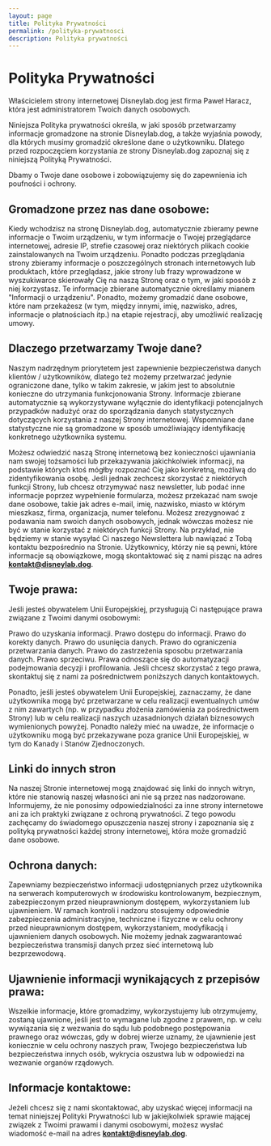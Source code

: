 ```yaml
---
layout: page
title: Polityka Prywatności
permalink: /polityka-prywatnosci
description: Polityka prywatności
---
```


# Polityka Prywatności

Właścicielem strony internetowej Disneylab.dog jest firma Paweł Haracz, która jest administratorem Twoich danych osobowych.

Niniejsza Polityka prywatności określa, w jaki sposób przetwarzamy informacje gromadzone na stronie Disneylab.dog, a także wyjaśnia powody, dla których musimy gromadzić określone dane o użytkowniku. Dlatego przed rozpoczęciem korzystania ze strony Disneylab.dog zapoznaj się z niniejszą Polityką Prywatności.

Dbamy o Twoje dane osobowe i zobowiązujemy się do zapewnienia ich poufności i ochrony.

## Gromadzone przez nas dane osobowe:

Kiedy wchodzisz na stronę Disneylab.dog, automatycznie zbieramy pewne informacje o Twoim urządzeniu, w tym informacje o Twojej przeglądarce internetowej, adresie IP, strefie czasowej oraz niektórych plikach cookie zainstalowanych na Twoim urządzeniu. Ponadto podczas przeglądania strony zbieramy informacje o poszczególnych stronach internetowych lub produktach, które przeglądasz, jakie strony lub frazy wprowadzone w wyszukiwarce skierowały Cię na naszą Stronę oraz o tym, w jaki sposób z niej korzystasz. Te informacje zbierane automatycznie określamy mianem "Informacji o urządzeniu". Ponadto, możemy gromadzić dane osobowe, które nam przekażesz (w tym, między innymi, imię, nazwisko, adres, informacje o płatnościach itp.) na etapie rejestracji, aby umożliwić realizację umowy.

## Dlaczego przetwarzamy Twoje dane?

Naszym nadrzędnym priorytetem jest zapewnienie bezpieczeństwa danych klientów / użytkowników, dlatego też możemy przetwarzać jedynie ograniczone dane, tylko w takim zakresie, w jakim jest to absolutnie konieczne do utrzymania funkcjonowania Strony. Informacje zbierane automatycznie są wykorzystywane wyłącznie do identyfikacji potencjalnych przypadków nadużyć oraz do sporządzania danych statystycznych dotyczących korzystania z naszej Strony internetowej. Wspomniane dane statystyczne nie są gromadzone w sposób umożliwiający identyfikację konkretnego użytkownika systemu.

Możesz odwiedzić naszą Stronę internetową bez konieczności ujawniania nam swojej tożsamości lub przekazywania jakichkolwiek informacji, na podstawie których ktoś mógłby rozpoznać Cię jako konkretną, możliwą do zidentyfikowania osobę. Jeśli jednak zechcesz skorzystać z niektórych funkcji Strony, lub chcesz otrzymywać nasz newsletter, lub podać inne informacje poprzez wypełnienie formularza, możesz przekazać nam swoje dane osobowe, takie jak adres e-mail, imię, nazwisko, miasto w którym mieszkasz, firma, organizacja, numer telefonu. Możesz zrezygnować z podawania nam swoich danych osobowych, jednak wówczas możesz nie być w stanie korzystać z niektórych funkcji Strony. Na przykład, nie będziemy w stanie wysyłać Ci naszego Newslettera lub nawiązać z Tobą kontaktu bezpośrednio na Stronie. Użytkownicy, którzy nie są pewni, które informacje są obowiązkowe, mogą skontaktować się z nami pisząc na adres **kontakt@disneylab.dog**.

## Twoje prawa:

Jeśli jesteś obywatelem Unii Europejskiej, przysługują Ci następujące prawa związane z Twoimi danymi osobowymi:

Prawo do uzyskania informacji.
Prawo dostępu do informacji.
Prawo do korekty danych.
Prawo do usunięcia danych.
Prawo do ograniczenia przetwarzania danych.
Prawo do zastrzeżenia sposobu przetwarzania danych.
Prawo sprzeciwu.
Prawa odnoszące się do automatyzacji podejmowania decyzji i profilowania.
Jeśli chcesz skorzystać z tego prawa, skontaktuj się z nami za pośrednictwem poniższych danych kontaktowych.

Ponadto, jeśli jesteś obywatelem Unii Europejskiej, zaznaczamy, że dane użytkownika mogą być przetwarzane w celu realizacji ewentualnych umów z nim zawartych (np. w przypadku złożenia zamówienia za pośrednictwem Strony) lub w celu realizacji naszych uzasadnionych działań biznesowych wymienionych powyżej. Ponadto należy mieć na uwadze, że informacje o użytkowniku mogą być przekazywane poza granice Unii Europejskiej, w tym do Kanady i Stanów Zjednoczonych.

## Linki do innych stron

Na naszej Stronie internetowej mogą znajdować się linki do innych witryn, które nie stanowią naszej własności ani nie są przez nas nadzorowane. Informujemy, że nie ponosimy odpowiedzialności za inne strony internetowe ani za ich praktyki związane z ochroną prywatności. Z tego powodu zachęcamy do świadomego opuszczenia naszej strony i zapoznania się z polityką prywatności każdej strony internetowej, która może gromadzić dane osobowe.

## Ochrona danych:

Zapewniamy bezpieczeństwo informacji udostępnianych przez użytkownika na serwerach komputerowych w środowisku kontrolowanym, bezpiecznym, zabezpieczonym przed nieuprawnionym dostępem, wykorzystaniem lub ujawnieniem. W ramach kontroli i nadzoru stosujemy odpowiednie zabezpieczenia administracyjne, techniczne i fizyczne w celu ochrony przed nieuprawnionym dostępem, wykorzystaniem, modyfikacją i ujawnieniem danych osobowych. Nie możemy jednak zagwarantować bezpieczeństwa transmisji danych przez sieć internetową lub bezprzewodową.

## Ujawnienie informacji wynikających z przepisów prawa:

Wszelkie informacje, które gromadzimy, wykorzystujemy lub otrzymujemy, zostaną ujawnione, jeśli jest to wymagane lub zgodne z prawem, np. w celu wywiązania się z wezwania do sądu lub podobnego postępowania prawnego oraz wówczas, gdy w dobrej wierze uznamy, że ujawnienie jest koniecznie w celu ochrony naszych praw, Twojego bezpieczeństwa lub bezpieczeństwa innych osób, wykrycia oszustwa lub w odpowiedzi na wezwanie organów rządowych.

## Informacje kontaktowe:

Jeżeli chcesz się z nami skontaktować, aby uzyskać więcej informacji na temat niniejszej Polityki Prywatności lub w jakiejkolwiek sprawie mającej związek z Twoimi prawami i danymi osobowymi, możesz wysłać wiadomość e-mail na adres **kontakt@disneylab.dog**.